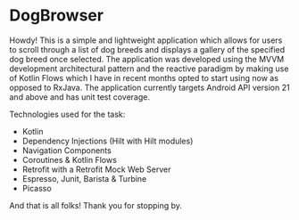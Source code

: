 # DogBrowser

Howdy! This is a simple and lightweight application which allows for users to scroll through a 
list of dog breeds and displays a gallery of the specified dog breed once selected. The application was developed 
using the MVVM development architectural pattern and the reactive paradigm by making use of Kotlin 
Flows which I have in recent months opted to start using now as opposed to RxJava. The application currently 
targets Android API version 21 and above and has unit test coverage.

Technologies used for the task:

- Kotlin
- Dependency Injections (Hilt with Hilt modules)
- Navigation Components
- Coroutines & Kotlin Flows
- Retrofit with a Retrofit Mock Web Server
- Espresso, Junit, Barista & Turbine
- Picasso

And that is all folks! Thank you for stopping by.
